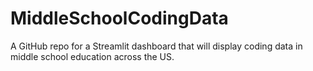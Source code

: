 # MiddleSchoolCodingData
A GitHub repo for a Streamlit dashboard that will display coding data in middle school education across the US.
